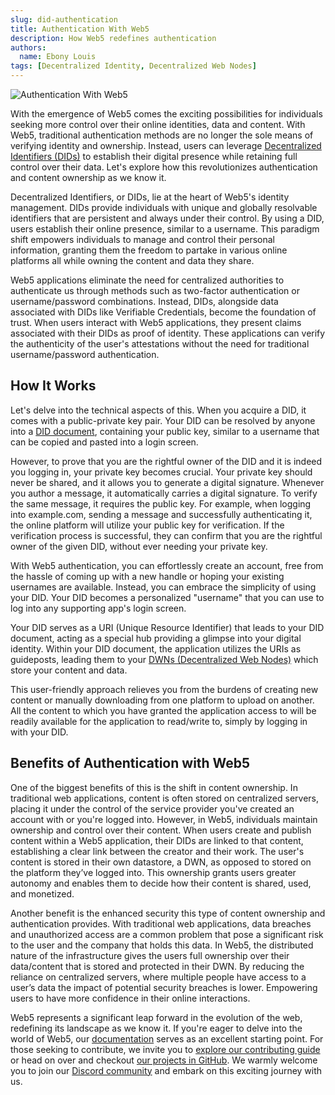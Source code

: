 ```yaml
---
slug: did-authentication
title: Authentication With Web5
description: How Web5 redefines authentication
authors:
  name: Ebony Louis
tags: [Decentralized Identity, Decentralized Web Nodes]
---
```


<head>
  <meta property="og:title" content="Authentication With Web5" />
  <meta property="og:type" content="website" />
  <meta property="og:url" content='https://developer.tbd.website/blog/2023-07-13-authentication-with-web5' />
  <meta name="og:description" content="How Web5 redefines authentications" />
  <meta property="og:image" content="https://developer.tbd.website/assets/images/did-Authentication-70e18133804e91e065490c80e0c3906d.png" /> 

  <meta name="twitter:card" content="summary_large_image" />
  <meta property="twitter:domain" content="developer.tbd.website" />
  <meta name="twitter:site" content="@tbdevs" />
  <meta name="twitter:title" content="Authentication With Web5" />
  <meta property="twitter:url" content='https://developer.tbd.website/blog/2023-07-13-authentication-with-web5' /> 
  <meta name="twitter:description" content="How Web5 redefines authentication" />
  <meta name="twitter:image" content="https://developer.tbd.website/assets/images/did-Authentication-70e18133804e91e065490c80e0c3906d.png" />

  <link rel="apple-touch-icon" href="https://developer.tbd.website/img/tbd-fav-icon-main.png" />
</head>

![Authentication With Web5](/img/did-Authentication.png)

With the emergence of Web5 comes the exciting possibilities for individuals seeking more control over their online identities, data and content. With Web5, traditional authentication methods are no longer the sole means of verifying identity and ownership. Instead, users can leverage [Decentralized Identifiers (DIDs)](https://developer.tbd.website/docs/web5/learn/decentralized-identifiers/) to establish their digital presence while retaining full control over their data. Let's explore how this revolutionizes authentication and content ownership as we know it. 

<!--truncate-->

Decentralized Identifiers, or DIDs, lie at the heart of Web5's identity management. DIDs provide individuals with unique and globally resolvable identifiers that are persistent and always under their control. By using a DID, users establish their online presence, similar to a username. This paradigm shift empowers individuals to manage and control their personal information, granting them the freedom to partake in various online platforms all while owning the content and data they share.


Web5 applications eliminate the need for centralized authorities to authenticate us through methods such as two-factor authentication or username/password combinations. Instead, DIDs, alongside data associated with DIDs like Verifiable Credentials, become the foundation of trust. When users interact with Web5 applications, they present claims associated with their DIDs as proof of identity. These applications can verify the authenticity of the user's attestations without the need for traditional username/password authentication.

## How It Works

Let's delve into the technical aspects of this. When you acquire a DID, it comes with a public-private key pair. Your DID can be resolved by anyone into a [DID document](https://developer.tbd.website/docs/web5/learn/decentralized-identifiers#what-is-it), containing your public key, similar to a username that can be copied and pasted into a login screen. 

However, to prove that you are the rightful owner of the DID and it is indeed you logging in, your private key becomes crucial. Your private key should never be shared, and it allows you to generate a digital signature. Whenever you author a message, it automatically carries a digital signature. To verify the same message, it requires the public key. For example, when logging into example.com, sending a message and successfully authenticating it, the online platform will utilize your public key for verification. If the verification process is successful, they can confirm that you are the rightful owner of the given DID, without ever needing your private key.

With Web5 authentication, you can effortlessly create an account, free from the hassle of coming up with a new handle or hoping your existing usernames are available. Instead, you can embrace the simplicity of using your DID. Your DID becomes a personalized "username" that you can use to log into any supporting app's login screen.

Your DID serves as a URI (Unique Resource Identifier) that leads to your DID document, acting as a special hub providing a glimpse into your digital identity. Within your DID document, the application utilizes the URIs as guideposts, leading them to your [DWNs (Decentralized Web Nodes)](https://developer.tbd.website/docs/web5/learn/decentralized-web-nodes) which store your content and data.

This user-friendly approach relieves you from the burdens of creating new content or manually downloading from one platform to upload on another. All the content to which you have granted the application access to will be readily available for the application to read/write to, simply by logging in with your DID.

## Benefits of Authentication with Web5

One of the biggest benefits of this is the shift in content ownership. In traditional web applications, content is often stored on centralized servers, placing it under the control of the service provider you've created an account with or you're logged into. However, in Web5, individuals maintain ownership and control over their content. When users create and publish content within a Web5 application, their DIDs are linked to that content, establishing a clear link between the creator and their work. The user's content is stored in their own datastore, a DWN, as opposed to stored on the platform they’ve logged into. This ownership grants users greater autonomy and enables them to decide how their content is shared, used, and monetized.

Another benefit is the enhanced security this type of content ownership and authentication provides. With traditional web applications, data breaches and unauthorized access are a common problem that pose a significant risk to the user and the company that holds this data. In Web5, the distributed nature of the infrastructure gives the users full ownership over their data/content that is stored and protected in their DWN. By reducing the reliance on centralized servers, where multiple people have access to a user’s data the impact of potential security breaches is lower. Empowering users to have more confidence in their online interactions.

Web5 represents a significant leap forward in the evolution of the web, redefining its landscape as we know it. If you're eager to delve into the world of Web5, our [documentation](https://developer.tbd.website/docs/) serves as an excellent starting point. For those seeking to contribute, we invite you to [explore our contributing guide](https://developer.tbd.website/open-source/contributing) or head on over and checkout [our projects in GitHub](https://github.com/TBD54566975/web5-js). We warmly welcome you to join our [Discord community](https://discord.gg/tbd) and embark on this exciting journey with us.
